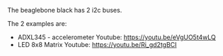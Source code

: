 The beaglebone black has 2 i2c buses.

The 2 examples are:
* ADXL345 - accelerometer
  Youtube: https://youtu.be/eVgUO5t4wLQ
* LED 8x8 Matrix
  Youtube: https://youtu.be/Ri_gd2tgBCI